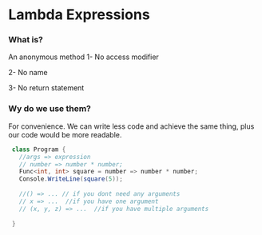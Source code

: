# Lambda Expressions

### What is?
An anonymous method
  1- No access modifier
  
  2- No name
  
  3- No return statement
  
  
 ### Wy do we use them?
 For convenience. We can write less code and achieve the same thing, plus our code would be more readable.
 ```c#
  class Program {
    //args => expression
    // number => number * number;
    Func<int, int> square = number => number * number;
    Console.WriteLine(square(5));
    
    //() => ... // if you dont need any arguments
    // x => ...  //if you have one argument
    // (x, y, z) => ...  //if you have multiple arguments
    
  }
 ```

